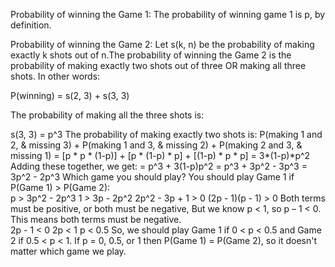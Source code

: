 Probability of winning the Game 1:
The probability of winning game 1 is p, by definition.

Probability of winning the Game 2:
Let s(k, n) be the probability of making exactly k shots out of n.The probability of winning the Game 2 is the probability of making exactly two shots out of three OR making all three shots. In other words:

P(winning) = s(2, 3) + s(3, 3)

The probability of making all the three shots is:

s(3, 3) = p^3
The probability of making exactly two shots is:
P(making 1 and 2, & missing 3) + P(making 1 and 3, & missing 2) + P(making 2 and 3, & missing 1)
= [p * p * (1-p)] + [p * (1-p) * p] + [(1-p) * p * p]
= 3*(1-p)*p^2
Adding these together, we get:
= p^3 + 3(1-p)p^2
= p^3 + 3p^2 - 3p^3
= 3p^2 - 2p^3
Which game you should play?
You should play Game 1 if P(Game 1) > P(Game 2):  
    p > 3p^2 - 2p^3
    1 > 3p - 2p^2
    2p^2 - 3p + 1 > 0
    (2p - 1)(p - 1) > 0
Both terms must be positive, or both must be negative, But we know p < 1, so p – 1 < 0. This means both terms must be negative.   
    2p - 1 < 0
    2p < 1
    p < 0.5
So, we should play Game 1 if 0 < p < 0.5 and Game 2 if 0.5 < p < 1.
If p = 0, 0.5, or 1 then P(Game 1) = P(Game 2), so it doesn't matter which game we play.